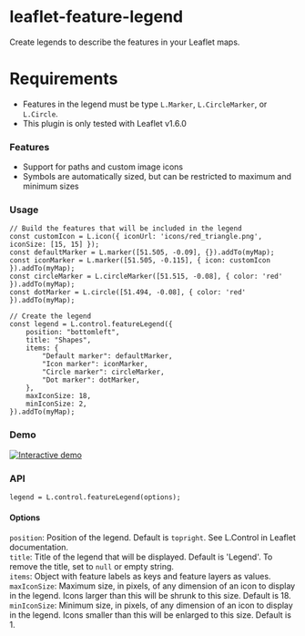# leaflet-feature-legend
Create legends to describe the features in your Leaflet maps.

# Requirements
- Features in the legend must be type `L.Marker`, `L.CircleMarker`, or `L.Circle`.
- This plugin is only tested with Leaflet v1.6.0

### Features
- Support for paths and custom image icons
- Symbols are automatically sized, but can be restricted to maximum and minimum sizes

### Usage
```
// Build the features that will be included in the legend
const customIcon = L.icon({ iconUrl: 'icons/red_triangle.png', iconSize: [15, 15] });
const defaultMarker = L.marker([51.505, -0.09], {}).addTo(myMap);
const iconMarker = L.marker([51.505, -0.115], { icon: customIcon }).addTo(myMap);
const circleMarker = L.circleMarker([51.515, -0.08], { color: 'red' }).addTo(myMap);
const dotMarker = L.circle([51.494, -0.08], { color: 'red' }).addTo(myMap);

// Create the legend
const legend = L.control.featureLegend({
    position: "bottomleft",
    title: "Shapes",
    items: {
        "Default marker": defaultMarker,
        "Icon marker": iconMarker,
        "Circle marker": circleMarker,
        "Dot marker": dotMarker,
    },
    maxIconSize: 18,
    minIconSize: 2,
}).addTo(myMap);
```
### Demo
<a href="https://aazuspan.github.io/leaflet-feature-legend/demo/index.html"><img src="https://i.imgur.com/XlHaYFE.jpg" title="Interactive demo" /></a>

### API
```
legend = L.control.featureLegend(options);
```

#### Options
`position`: Position of the legend. Default is `topright`. See L.Control in Leaflet documentation.<br/>
`title`: Title of the legend that will be displayed. Default is 'Legend'. To remove the title, set to `null` or empty string.<br/>
`items`: Object with feature labels as keys and feature layers as values.<br/>
`maxIconSize`: Maximum size, in pixels, of any dimension of an icon to display in the legend. Icons larger than this will be shrunk to this size. Default is 18.<br/>
`minIconSize`: Minimum size, in pixels, of any dimension of an icon to display in the legend. Icons smaller than this will be enlarged to this size. Default is 1.<br/>

